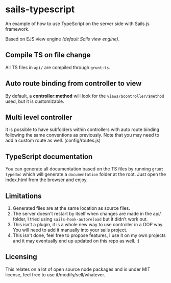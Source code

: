 # sails-typescript

An example of how to use TypeScript on the server side with Sails.js framework.

Based on EJS view engine *(default Sails view engine)*.

## Compile TS on file change
All TS files in `api/` are compiled through `grunt:ts`.

## Auto route binding from controller to view
By default, a **controller:method** will look for the `views/$controller/$method` used, but it is customizable.

## Multi level controller
It is possible to have subfolders within controllers with auto route binding following the same conventions as previously. Note that you may need to add a custom route as well. (config/routes.js)

## TypeScript documentation
You can generate all documentation based on the TS files by running `grunt typedoc` which will generate a `documentation` folder at the root. Just open the index.html from the browser and enjoy.

## Limitations

1. Generated files are at the same location as source files.
2. The server doesn't restart by itself when changes are made in the api/ folder, I tried using `sails-hook-autoreload` but it didn't work out.
3. This isn't a plugin, it is a whole new way to use controller in a OOP way. You will need to add it manually into your sails project.
4. This isn't done, feel free to propose features, I use it on my own projects and it may eventually end up updated on this repo as well. :)


## Licensing
This relates on a lot of open source node packages and is under MIT license, feel free to use it/modify/sell/whatever.
